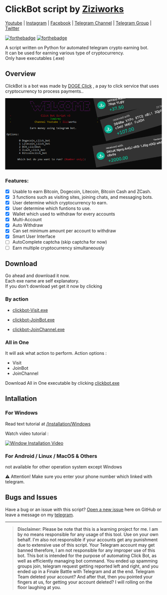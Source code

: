 # ClickBot script by [Ziziworks](https://www.youtube.com/channel/UCW36UNroi3B4Ix9ln1e6rUQ?sub_confirmation=1)

[Youtube](https://www.youtube.com/channel/UCW36UNroi3B4Ix9ln1e6rUQ?sub_confirmation=1) |
[Instagram](https://www.instagram.com/ziziworks/) |
[Facebook](https://www.facebook.com/ziziworks/) |
[Telegram Channel](https://t.me/ziziworks) |
[Telegram Group](https://t.me/ziziworksgroup) |
[Twitter](https://twitter.com/ziziworks_MY)  

[![forthebadge](https://forthebadge.com/images/badges/made-with-python.svg)](https://forthebadge.com)    [![forthebadge](https://forthebadge.com/images/badges/built-with-love.svg)](https://forthebadge.com)

A script written on Python for automated telegram crypto earning bot.  
It can be used for earning various type of cryptocurrency.  
Only have executables (.exe) 
 
## Overview
ClickBot is a bot was made by [DOGE Click](https://dogeclick.com/) , a pay to click service that uses cryptocurrency to process payments..    

![main](Images/main.PNG)    
### Features:
- [x] Usable to earn Bitcoin, Dogecoin, Litecoin, Bitcoin Cash and ZCash.
- [x] 3 functions such as visiting sites, joining chats, and messaging bots.
- [x] User determine which cryptocurrency to earn.
- [x] User determine which funtions to use.
- [x] Wallet which used to withdraw for every accounts
- [x] Multi-Account
- [x] Auto Withdraw
- [x] Can set minimum amount per account to withdraw
- [x] Smart User Interface
- [ ] AutoComplete captcha (skip captcha for now)
- [ ] Earn multiple cryptocurrency simultaneously
## Download
Go ahead and download it now.    
Each exe name are self explanatory.  
If you don't download yet get it now by clicking 

### By action  
  
- [clickbot-Visit.exe](https://github.com/ziziwho/clickbot/raw/master/clickbot-Visit.exe)

- [clickbot-JoinBot.exe](https://github.com/ziziwho/clickbot/raw/master/clickbot-JoinBot.exe)

- [clickbot-JoinChannel.exe](https://github.com/ziziwho/clickbot/raw/master/clickbot-JoinChannel.exe)
  
### All in One  
It will ask what action to perform.
Action options :  
* Visit  
* JoinBot  
* JoinChannel  
  
Download All in One executable by clicking [clickbot.exe](https://github.com/ziziwho/clickbot/raw/master/clickbot.exe)

## Intallation
### For Windows

Read text tutorial at [/Installation/Windows](/Installation/Windows/Install_windows.md)    

Watch video tutorial :    

[![Window Installation Video](https://img.youtube.com/vi/-lmO-_W8-Jw/0.jpg)](https://www.youtube.com/watch?v=-lmO-_W8-Jw)    

### For Android / Linux / MacOS & Others

not available for other operation system except Windows



⚠️ Attention! Make sure you enter your phone number which linked with telegram.
## Bugs and Issues

Have a bug or an issue with this script? [Open a new issue](https://github.com/ziziwho/clickbot/issues/new) here on GitHub or leave a message on my [telegram](http://t.me/ziziwho).


---

> **Disclaimer**<a name="disclaimer" />: Please be note that this is a learning project for me. I am by no means responsible for any usage of this tool. Use on your own behalf. I'm also not responsible if your accounts get any punishment due to extensive use of this script. Your Telegram account may get banned therefore, I am not responsible for any improper use of this bot. This bot is intended for the purpose of automating Click Bot, as well as efficiently managing bot command. You ended up spamming groups join, telegram request getting reported left and right, and you ended up in a Finale Battle with Telegram and at the end. Telegram Team deleted your account?
And after that, then you pointed your fingers at us, for getting your account deleted? I will rolling on the floor laughing at you.
